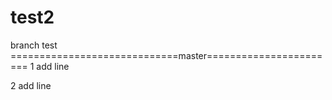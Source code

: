 # test2
branch test
=============================master=======================
1 add line

2 add line
